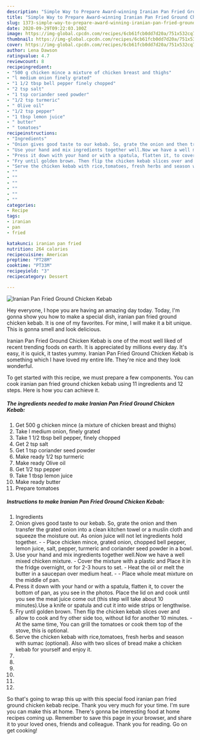 ```yaml
---
description: "Simple Way to Prepare Award-winning Iranian Pan Fried Ground Chicken Kebab"
title: "Simple Way to Prepare Award-winning Iranian Pan Fried Ground Chicken Kebab"
slug: 1373-simple-way-to-prepare-award-winning-iranian-pan-fried-ground-chicken-kebab
date: 2020-09-29T09:22:03.100Z
image: https://img-global.cpcdn.com/recipes/6cb61fcb0dd7d20a/751x532cq70/iranian-pan-fried-ground-chicken-kebab-recipe-main-photo.jpg
thumbnail: https://img-global.cpcdn.com/recipes/6cb61fcb0dd7d20a/751x532cq70/iranian-pan-fried-ground-chicken-kebab-recipe-main-photo.jpg
cover: https://img-global.cpcdn.com/recipes/6cb61fcb0dd7d20a/751x532cq70/iranian-pan-fried-ground-chicken-kebab-recipe-main-photo.jpg
author: Lena Dawson
ratingvalue: 4.7
reviewcount: 8
recipeingredient:
- "500 g chicken mince a mixture of chicken breast and thighs"
- "l medium onion finely grated"
- "1 1/2 tbsp bell pepper finely chopped"
- "2 tsp salt"
- "1 tsp coriander seed powder"
- "1/2 tsp turmeric"
- " Olive oil"
- "1/2 tsp pepper"
- "1 tbsp lemon juice"
- " butter"
- " tomatoes"
recipeinstructions:
- "Ingredients"
- "Onion gives good taste to our kebab. So, grate the onion and then transfer the grated onion into a clean kitchen towel or a muslin cloth and squeeze the moisture out. As onion juice will not let ingredients hold together.   Place chicken mince, grated onion, chopped bell pepper, lemon juice, salt, pepper, turmeric and coriander seed powder in a bowl."
- "Use your hand and mix ingredients together well.Now we have a well mixed chicken mixture.  Cover the mixture with a plastic and Place it in the fridge overnight, or for 2-3 hours to set. Heat the oil or melt the butter in a saucepan over medium heat.  Place whole meat mixture on the middle of pan."
- "Press it down with your hand or with a spatula, flatten it, to cover the bottom of pan, as you see in the photos. Place the lid on and cook until you see the meat juice come out (this step will take about 10 minutes).Use a knife or spatula and cut it into wide strips or lengthwise."
- "Fry until golden brown. Then flip the chicken kebab slices over and allow to cook and fry other side too, without lid for another 10 minutes. At the same time, You can grill the tomatoes or cook them top of the stove, this is optional."
- "Serve the chicken kebab with rice,tomatoes, fresh herbs and season with sumac (optional). Also with two slices of bread make a chicken kebab for yourself and enjoy it."
- ""
- ""
- ""
- ""
- ""
- ""
categories:
- Recipe
tags:
- iranian
- pan
- fried

katakunci: iranian pan fried 
nutrition: 264 calories
recipecuisine: American
preptime: "PT28M"
cooktime: "PT33M"
recipeyield: "3"
recipecategory: Dessert

---
```



![Iranian Pan Fried Ground Chicken Kebab](https://img-global.cpcdn.com/recipes/6cb61fcb0dd7d20a/751x532cq70/iranian-pan-fried-ground-chicken-kebab-recipe-main-photo.jpg)

Hey everyone, I hope you are having an amazing day today. Today, I'm gonna show you how to make a special dish, iranian pan fried ground chicken kebab. It is one of my favorites. For mine, I will make it a bit unique. This is gonna smell and look delicious.

Iranian Pan Fried Ground Chicken Kebab is one of the most well liked of recent trending foods on earth. It is appreciated by millions every day. It's easy, it is quick, it tastes yummy. Iranian Pan Fried Ground Chicken Kebab is something which I have loved my entire life. They're nice and they look wonderful.




To get started with this recipe, we must prepare a few components. You can cook iranian pan fried ground chicken kebab using 11 ingredients and 12 steps. Here is how you can achieve it.

<!--inarticleads1-->

##### The ingredients needed to make Iranian Pan Fried Ground Chicken Kebab:

1. Get 500 g chicken mince (a mixture of chicken breast and thighs)
1. Take l medium onion, finely grated
1. Take 1 1/2 tbsp bell pepper, finely chopped
1. Get 2 tsp salt
1. Get 1 tsp coriander seed powder
1. Make ready 1/2 tsp turmeric
1. Make ready  Olive oil
1. Get 1/2 tsp pepper
1. Take 1 tbsp lemon juice
1. Make ready  butter
1. Prepare  tomatoes




<!--inarticleads2-->

##### Instructions to make Iranian Pan Fried Ground Chicken Kebab:

1. Ingredients
1. Onion gives good taste to our kebab. So, grate the onion and then transfer the grated onion into a clean kitchen towel or a muslin cloth and squeeze the moisture out. As onion juice will not let ingredients hold together.  -  - Place chicken mince, grated onion, chopped bell pepper, lemon juice, salt, pepper, turmeric and coriander seed powder in a bowl.
1. Use your hand and mix ingredients together well.Now we have a well mixed chicken mixture.  - Cover the mixture with a plastic and Place it in the fridge overnight, or for 2-3 hours to set. - Heat the oil or melt the butter in a saucepan over medium heat. -  - Place whole meat mixture on the middle of pan.
1. Press it down with your hand or with a spatula, flatten it, to cover the bottom of pan, as you see in the photos. Place the lid on and cook until you see the meat juice come out (this step will take about 10 minutes).Use a knife or spatula and cut it into wide strips or lengthwise.
1. Fry until golden brown. Then flip the chicken kebab slices over and allow to cook and fry other side too, without lid for another 10 minutes. - At the same time, You can grill the tomatoes or cook them top of the stove, this is optional.
1. Serve the chicken kebab with rice,tomatoes, fresh herbs and season with sumac (optional). Also with two slices of bread make a chicken kebab for yourself and enjoy it.
1. 
1. 
1. 
1. 
1. 
1. 




So that's going to wrap this up with this special food iranian pan fried ground chicken kebab recipe. Thank you very much for your time. I'm sure you can make this at home. There's gonna be interesting food at home recipes coming up. Remember to save this page in your browser, and share it to your loved ones, friends and colleague. Thank you for reading. Go on get cooking!
